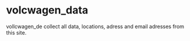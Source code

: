 # volcwagen_data
vollcwagen_de collect all data, locations, adress and email adresses from this site.
